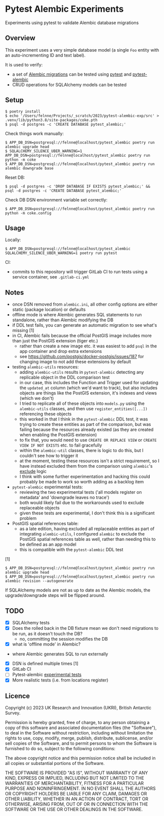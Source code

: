 # Pytest Alembic Experiments

Experiments using pytest to validate Alembic database migrations

## Overview

This experiment uses a very simple database model (a single `Foo` entity with an auto-incrementing ID and text label).

It is used to verify:

- a set of [Alembic migrations](https://alembic.sqlalchemy.org) can be tested using [pytest](https://pytest.org) and 
  [pytest-alembic](https://pytest-alembic.readthedocs.io/en/latest/)
- CRUD operations for SQLAlchemy models can be tested

## Setup

```
$ poetry install
$ echo '/Users/felnne/Projects/_scratch/2023/pytest-alembic-exp/src' > .venv/lib/python3.8/site-packages/coke.pth
$ psql -d postgres -c 'CREATE DATABASE pytest_alembic;'
```

Check things work manually:

```
$ APP_DB_DSN=postgresql://felnne@localhost/pytest_alembic poetry run alembic upgrade head
$ SQLALCHEMY_SILENCE_UBER_WARNING=1 APP_DB_DSN=postgresql://felnne@localhost/pytest_alembic poetry run python -m coke
$ APP_DB_DSN=postgresql://felnne@localhost/pytest_alembic poetry run alembic downgrade base
```

Reset DB:

```
$ psql -d postgres -c 'DROP DATABASE IF EXISTS pytest_alembic;' && psql -d postgres -c 'CREATE DATABASE pytest_alembic;'
```

Check DB DSN environment variable set correctly:

```
$ APP_DB_DSN=postgresql://felnne@localhost/pytest_alembic poetry run python -m coke.config
```

## Usage

Locally:

```
$ APP_DB_DSN=postgresql://felnne@localhost/pytest_alembic SQLALCHEMY_SILENCE_UBER_WARNING=1 poetry run pytest
```

CI:

- commits to this repository will trigger GitLab CI to run tests using a service container, see `.gitlab-ci.yml`

## Notes

* once DSN removed from `alembic.ini`, all other config options are either static (package location) or defaults
* offline mode is where Alembic generates SQL statements to run standalone, rather than Alembic modifying the DB
* if DDL test fails, you can generate an automatic migration to see what's missing [1]
* in CI, Alembic fails because the official PostGIS image includes more than just the PostGIS extension (tiger etc.)
  * rather than create a new image etc. it was easiest to add `psql` in the app container and drop extra extensions
  * see https://github.com/postgis/docker-postgis/issues/187 for changing image to not add these extensions by default
* testing `alembic-utils` resources:
  * adding `alembic-utils` results in `pytest-alembic` detecting any replicable object in the DDL comparison test
  * in our case, this includes the Function and Trigger used for updating the `updated_at` column (which we'd want to
    track), but also includes objects are things like the PostGIS extension, it's indexes and views (which we don't)
  * I tried to replicate all of these objects into `models.py` using the `alembic-utils` classes, and then use 
    `register_entities([...])` referencing these objects
  * this worked in that I think in the `pytest-alembic` DDL test, it was trying to create these entities as part of the
    comparison, but was failing because the resources already existed (as they are created when enabling the PostGIS 
    extension)
  * to fix that, you would need to use `CREATE OR REPLACE VIEW` or `CREATE VIEW IF NOT EXISTS` etc. to fail gracefully
  * within the `alembic-util` classes, there is logic to do this, but I couldn't see how to trigger it
  * at the moment, testing these resources isn't a strict requirement, so I have instead excluded them from the 
    comparison using `alembic`'s 
    [exclude](https://alembic.sqlalchemy.org/en/latest/autogenerate.html#controlling-what-to-be-autogenerated) logic
  * I think with some further experimentation and hacking this could probably be made to work so worth adding as a 
    backlog item
* `pytest-alembic` experimental tests:
  * reviewing the two experimental tests ('all models register on metadata' and 'downgrade leaves no trace')
  * both would likely fail due to the workarounds used to exclude replaceable objects
  * given these tests are experimental, I don't think this is a significant problem
* PostGIS spatial references table:
  * as a late edition, having excluded all replaceable entities as part of integrating `alembic-utils`, I configured
    `alembic` to exclude the PostGIS spatial references table as well, rather than needing this to be defined as an
    app model
  * this is compatible with the `pytest-alembic` DDL test
 
[1]

```
$ APP_DB_DSN=postgresql://felnne@localhost/pytest_alembic poetry run alembic upgrade head
$ APP_DB_DSN=postgresql://felnne@localhost/pytest_alembic poetry run alembic revision --autogenerate
```

If SQLAlchemy models are not as up to date as the Alembic models, the upgrade/downgrade steps will be flipped around.

## TODO

- [x]  SQLAlchemy tests
- [x]  Does the rolled back in the DB fixture mean we don't need migrations to be run, as it doesn't touch the DB?
    - no, committing the session modifies the DB
- [x]  what is 'offline mode' in Alembic?
  - where Alembic generates SQL to run externally 
- [x]  DSN is defined multiple times [1]
- [x]  GitLab CI
- [ ]  Pytest-alembic [experimental tests](http://pytest-alembic.readthedocs.io/en/latest/experimental_tests.html)
- [x]  More realistic tests (i.e. from locations register)

## Licence

Copyright (c) 2023 UK Research and Innovation (UKRI), British Antarctic Survey.

Permission is hereby granted, free of charge, to any person obtaining a copy
of this software and associated documentation files (the "Software"), to deal
in the Software without restriction, including without limitation the rights
to use, copy, modify, merge, publish, distribute, sublicense, and/or sell
copies of the Software, and to permit persons to whom the Software is
furnished to do so, subject to the following conditions:

The above copyright notice and this permission notice shall be included in all
copies or substantial portions of the Software.

THE SOFTWARE IS PROVIDED "AS IS", WITHOUT WARRANTY OF ANY KIND, EXPRESS OR
IMPLIED, INCLUDING BUT NOT LIMITED TO THE WARRANTIES OF MERCHANTABILITY,
FITNESS FOR A PARTICULAR PURPOSE AND NONINFRINGEMENT. IN NO EVENT SHALL THE
AUTHORS OR COPYRIGHT HOLDERS BE LIABLE FOR ANY CLAIM, DAMAGES OR OTHER
LIABILITY, WHETHER IN AN ACTION OF CONTRACT, TORT OR OTHERWISE, ARISING FROM,
OUT OF OR IN CONNECTION WITH THE SOFTWARE OR THE USE OR OTHER DEALINGS IN THE
SOFTWARE.
